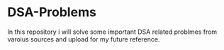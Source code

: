 # DSA-Problems
In this repository i will solve some important DSA related problmes from varoius sources and upload for my future reference.
